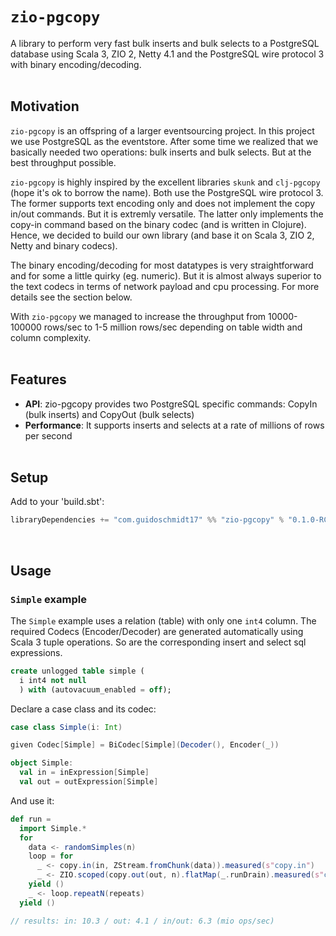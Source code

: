 # `zio-pgcopy`
A library to perform very fast bulk inserts and bulk selects to a PostgreSQL database using Scala 3, ZIO 2, Netty 4.1 and the PostgreSQL wire protocol 3 with binary encoding/decoding.  
&nbsp;
## Motivation
`zio-pgcopy` is an offspring of a larger eventsourcing project. In this project we use PostgreSQL as the eventstore. After some time we realized that we basically needed two operations: bulk inserts and bulk selects. But at the best throughput possible.  

`zio-pgcopy` is highly inspired by the excellent libraries `skunk` and `clj-pgcopy` (hope it's ok to borrow the name). Both use the PostgreSQL wire protocol 3. The former supports text encoding only and does not implement the copy in/out commands. But it is extremly versatile. The latter only implements the copy-in command based on the binary codec (and is written in Clojure). Hence, we decided to build our own library (and base it on Scala 3, ZIO 2, Netty and binary codecs).

The binary encoding/decoding for most datatypes is very straightforward and for some a little quirky (eg. numeric). But it is almost always superior to the text codecs in terms of network payload and cpu processing. For more details see the section below.

With `zio-pgcopy` we managed to increase the throughput from 10000-100000 rows/sec to 1-5 million rows/sec depending on table width and column complexity.    
&nbsp;
## Features
- **API**: zio-pgcopy provides two PostgreSQL specific commands: CopyIn (bulk inserts) and CopyOut (bulk selects)
- **Performance**: It supports inserts and selects at a rate of millions of rows per second      
&nbsp;
## Setup
Add to your 'build.sbt':
```scala
libraryDependencies += "com.guidoschmidt17" %% "zio-pgcopy" % "0.1.0-RC1"
```
&nbsp;
## Usage
### `Simple` example
The `Simple` example uses a relation (table) with only one `int4` column. The required Codecs (Encoder/Decoder) are generated automatically using Scala 3 tuple operations. So are the corresponding insert and select sql expressions. 
```sql
create unlogged table simple (
  i int4 not null
  ) with (autovacuum_enabled = off);
```
Declare a case class and its codec:
```scala
case class Simple(i: Int)

given Codec[Simple] = BiCodec[Simple](Decoder(), Encoder(_))

object Simple:
  val in = inExpression[Simple]
  val out = outExpression[Simple]
```
And use it:
```scala
def run =
  import Simple.*
  for
    data <- randomSimples(n)
    loop = for
      _ <- copy.in(in, ZStream.fromChunk(data)).measured(s"copy.in")
      _ <- ZIO.scoped(copy.out(out, n).flatMap(_.runDrain).measured(s"copy.out"))
    yield ()
    _ <- loop.repeatN(repeats)
  yield ()

// results: in: 10.3 / out: 4.1 / in/out: 6.3 (mio ops/sec)
```





